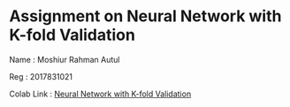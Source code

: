 <h1>Assignment on Neural Network with K-fold Validation</h1>
<p>Name        : Moshiur Rahman Autul</p>
<p>Reg         : 2017831021</p>
<p>Colab Link  : <a href="https://colab.research.google.com/drive/1gjj7XGfBtGNai2NQOF2tqqetdtEhr-WP#scrollTo=R0su0rz5GVVx">Neural Network with K-fold Validation</a></p>
